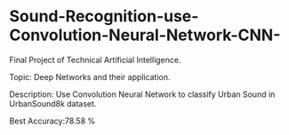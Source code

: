 # Sound-Recognition-use-Convolution-Neural-Network-CNN-
Final Project of Technical Artificial Intelligence.

Topic: Deep Networks and their application.

Description: Use Convolution Neural Network to classify Urban Sound in UrbanSound8k dataset.

Best Accuracy:78.58 %
